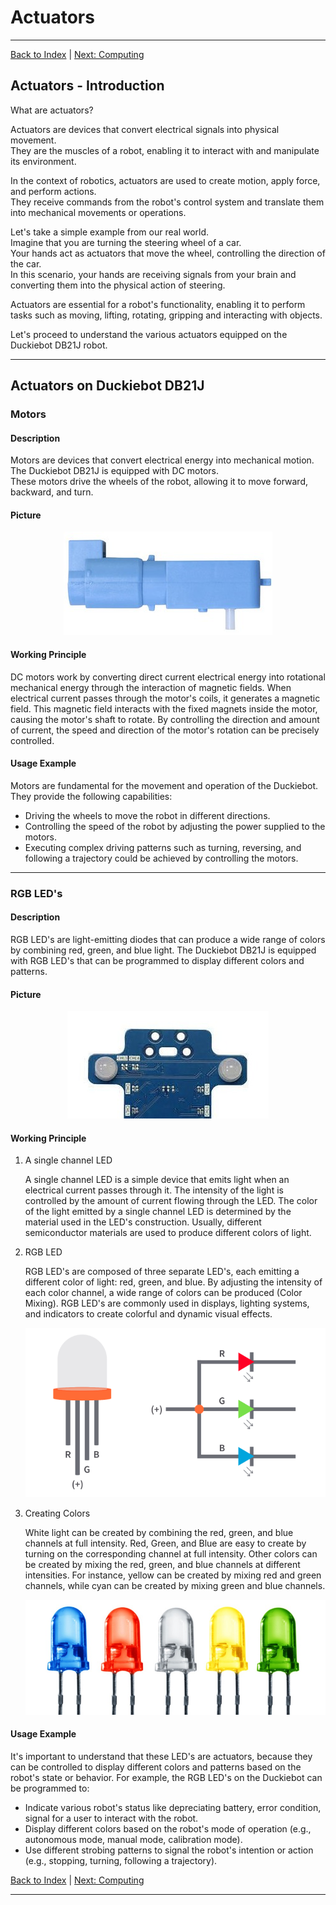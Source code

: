 # Actuators

---

[Back to Index](README.md) | [Next: Computing](computing.md)

## Actuators - Introduction

What are actuators?

Actuators are devices that convert electrical signals into physical movement.  
They are the muscles of a robot, enabling it to interact with and manipulate its environment. 

In the context of robotics, actuators are used to create motion, apply force, and perform actions.  
They receive commands from the robot's control system and translate them into mechanical movements or operations.

Let's take a simple example from our real world.  
Imagine that you are turning the steering wheel of a car.  
Your hands act as actuators that move the wheel, controlling the direction of the car.  
In this scenario, your hands are receiving signals from your brain and converting them into the physical action of steering.

Actuators are essential for a robot's functionality, enabling it to perform tasks such as moving, lifting, rotating, gripping and interacting with objects.

Let's proceed to understand the various actuators equipped on the Duckiebot DB21J robot.

---

## Actuators on Duckiebot DB21J

### Motors

#### Description

Motors are devices that convert electrical energy into mechanical motion.  
The Duckiebot DB21J is equipped with DC motors.  
These motors drive the wheels of the robot, allowing it to move forward, backward, and turn.

#### Picture

<div align="center">
<img src="images/motor.jpg" alt="Motor Picture">
</div>

#### Working Principle

DC motors work by converting direct current electrical energy into rotational mechanical energy through the interaction of magnetic fields. 
When electrical current passes through the motor's coils, it generates a magnetic field. 
This magnetic field interacts with the fixed magnets inside the motor, causing the motor's shaft to rotate. 
By controlling the direction and amount of current, the speed and direction of the motor's rotation can be precisely controlled.

#### Usage Example

Motors are fundamental for the movement and operation of the Duckiebot. They provide the following capabilities:

- Driving the wheels to move the robot in different directions.
- Controlling the speed of the robot by adjusting the power supplied to the motors.
- Executing complex driving patterns such as turning, reversing, and following a trajectory could be achieved by controlling the motors.

---

### RGB LED's

#### Description

RGB LED's are light-emitting diodes that can produce a wide range of colors by combining red, green, and blue light.
The Duckiebot DB21J is equipped with RGB LED's that can be programmed to display different colors and patterns.

#### Picture

<div align="center">
<img src="images/leds.jpg" alt="RGB LED's Picture">
</div>

#### Working Principle

1. A single channel LED

    A single channel LED is a simple device that emits light when an electrical current passes through it.
    The intensity of the light is controlled by the amount of current flowing through the LED.
    The color of the light emitted by a single channel LED is determined by the material used in the LED's construction.
    Usually, different semiconductor materials are used to produce different colors of light.

2. RGB LED

    RGB LED's are composed of three separate LED's, each emitting a different color of light: red, green, and blue.
    By adjusting the intensity of each color channel, a wide range of colors can be produced (Color Mixing).
    RGB LED's are commonly used in displays, lighting systems, and indicators to create colorful and dynamic visual effects.

    <div align="center">
    <img src="images/rgb_led.png" alt="RGB LED Working Principle">
    </div>

3. Creating Colors

    White light can be created by combining the red, green, and blue channels at full intensity.
    Red, Green, and Blue are easy to create by turning on the corresponding channel at full intensity.
    Other colors can be created by mixing the red, green, and blue channels at different intensities.
    For instance, yellow can be created by mixing red and green channels, while cyan can be created by mixing green and blue channels.

    <div align="center">
    <img src="images/led_colors.jpg" alt="RGB LED Colors">
    </div>


#### Usage Example

It's important to understand that these LED's are actuators, because they can be controlled to display different colors and patterns based on the robot's state or behavior.
For example, the RGB LED's on the Duckiebot can be programmed to:

- Indicate various robot's status like depreciating battery, error condition, signal for a user to interact with the robot.
- Display different colors based on the robot's mode of operation (e.g., autonomous mode, manual mode, calibration mode).
- Use different strobing patterns to signal the robot's intention or action (e.g., stopping, turning, following a trajectory).

[Back to Index](README.md) | [Next: Computing](computing.md)

---





